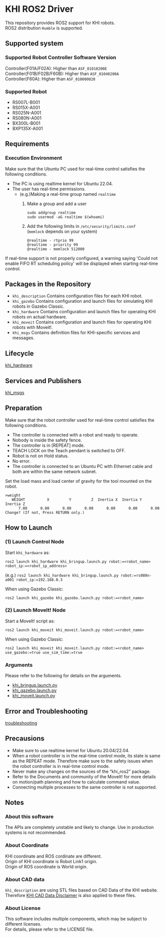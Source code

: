 KHI ROS2 Driver
===================================================================================================================================================

This repository provides ROS2 support for KHI robots.  
ROS2 distribution `Humble` is supported.

## Supported system

### Supported Robot Controller Software Version
Controller(F01A/F02A): Higher than ```ASF_01010200E```  
Controller(F01B/F02B/F60B): Higher than ```ASF_01040200A```  
Controller(F60A): Higher than ```ASF_010000020```

### Supported Robot

 * RS007L-B001
 * RS015X-A001
 * RS025N-A001
 * RS080N-A001
 * BX300L-B001
 * BXP135X-A001

## Requirements

### Execution Environment
Make sure that the Ubuntu PC used for real-time control satisfies the following conditions.

* The PC is using realtime kernel for Ubuntu 22.04.
* The user has real-time permissions.
  * (e.g.)Making a real-time group named `realtime`
    1. Make a group and add a user

       ```
       sudo addgroup realtime
       sudo usermod -aG realtime $(whoami)
       ```

    2. Add the following limits in `/etc/security/limits.conf`  
       (`memlock` depends on your system)

       ```
       @realtime - rtprio 99
       @realtime - priority 99
       @realtime - memlock 512000
       ```

If real-time support is not properly configured, a warning saying 'Could not enable FIFO RT scheduling policy' will be displayed when starting real-time control.

## Packages in the Repository

- `khi_description` Contains configuration files for each KHI robot.
- `khi_gazebo` Contains configuration and launch files for simulating KHI robots in Gazebo Classic.
- `khi_hardware` Contains configuration and launch files for operating KHI robots on actual hardware.
- `khi_moveit` Contains configuration and launch files for operating KHI robots with Moveit!.
- `khi_msgs` Contains definition files for KHI-specific services and messages.

## Lifecycle

[khi_hardware](khi_hardware/docs/lifecycle.md)

## Services and Publishers

[khi_msgs](khi_msgs/README.md)

## Preparation

Make sure that the robot controller used for real-time control satisfies the following conditions.

* The controller is connected with a robot and ready to operate.
* Nobody is inside the safety fence.
* The controller is in [REPEAT] mode.
* TEACH LOCK on the Teach pendant is switched to OFF.
* Robot is not on Hold status.
* No error.
* The controller is connected to an Ubuntu PC with Ethernet cable and both are within the same network subnet.

Set the load mass and load center of gravity for the tool mounted on the robot.
```
>weight
   WEIGHT          X         Y         Z  Inertia X  Inertia Y  Inertia Z
      7.00      0.00      0.00      0.00      0.00      0.00      0.00
Change? (If not, Press RETURN only.)
```

## How to Launch

### (1) Launch Control Node

Start ```khi_hardware``` as:  
```
ros2 launch khi_hardware khi_bringup.launch.py robot:=<robot_name> robot_ip:=<robot_ip_address>
```
(e.g.) `ros2 launch khi_hardware khi_bringup.launch.py robot:=rs080n-a001 robot_ip:=192.168.0.3`

When using Gazebo Classic:  
```
ros2 launch khi_gazebo khi_gazebo.launch.py robot:=<robot_name>
```

### (2) Launch MoveIt! Node

Start a MoveIt! script as:  
```
ros2 launch khi_moveit khi_moveit.launch.py robot:=<robot_name>
```

When using Gazebo Classic:  
```
ros2 launch khi_moveit khi_moveit.launch.py robot:=<robot_name> use_gazebo:=true use_sim_time:=true
```

### Arguments
Please refer to the following for details on the arguments.  
- [khi_bringup.launch.py](khi_hardware/launch/khi_bringup.launch.py)
- [khi_gazebo.launch.py](khi_gazebo/launch/khi_gazebo.launch.py)
- [khi_moveit.launch.py](khi_moveit/launch/khi_moveit.launch.py)

## Error and Troubleshooting

[troubleshooting](khi_hardware/docs/troubleshooting.md)

## Precausions

* Make sure to use realtime kernel for Ubuntu 20.04/22.04.
* When a robot controller is in the real-time control mode, its state is same as the REPEAT mode. Therefore make sure to the safety issues when the robot controller is in real-time control mode.
* Never make any changes on the sources of the “khi_ros2” package.
* Refer to the Documents and community of the MoveIt! for more details on motion/path planning and how to calculate command value.
* Connecting multiple processes to the same controller is not supported.

## Notes

### About this software

The APIs are completely unstable and likely to change. Use in production systems is not recommended.

### About Coordinate

KHI coordinate and ROS cordinate are different.  
Origin of KHI coordinate is Robot Link1 origin.  
Origin of ROS coordinate is World origin.

### About CAD data

`khi_description` are using STL files based on CAD Data of the KHI website.  
Therefore [KHI CAD Data Disclaimer](https://robotics.kawasaki.com/en1/products/CAD-disclaimer/?language_id=1) is also applied to these files.

### About License
This software includes multiple components, which may be subject to different licenses.  
For details, please refer to the LICENSE file.
